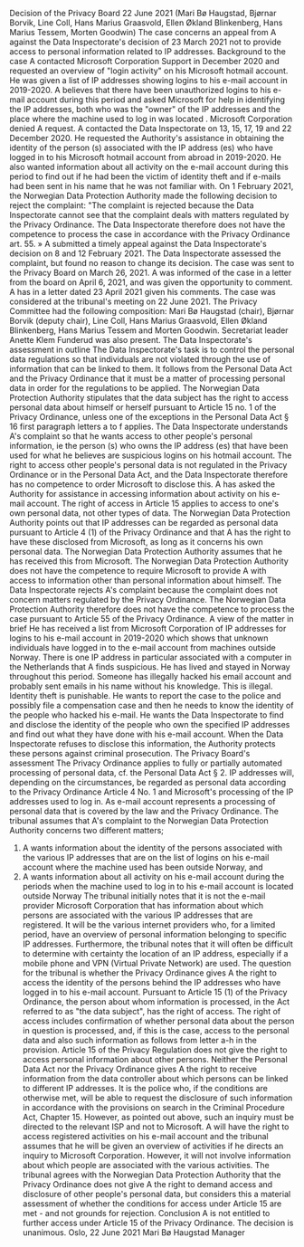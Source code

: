 Decision of the Privacy Board 22 June 2021 (Mari Bø Haugstad, Bjørnar Borvik, Line Coll, Hans Marius Graasvold, Ellen Økland Blinkenberg, Hans Marius Tessem, Morten Goodwin)
The case concerns an appeal from A against the Data Inspectorate's decision of 23 March 2021 not to provide access to personal information related to IP addresses.
Background to the case
A contacted Microsoft Corporation Support in December 2020 and requested an overview of "login activity" on his Microsoft hotmail account. He was given a list of IP addresses showing logins to his e-mail account in 2019-2020. A believes that there have been unauthorized logins to his e-mail account during this period and asked Microsoft for help in identifying the IP addresses, both who was the "owner" of the IP addresses and the place where the machine used to log in was located . Microsoft Corporation denied A request.
A contacted the Data Inspectorate on 13, 15, 17, 19 and 22 December 2020. He requested the Authority's assistance in obtaining the identity of the person (s) associated with the IP address (es) who have logged in to his Microsoft hotmail account from abroad in 2019-2020. He also wanted information about all activity on the e-mail account during this period to find out if he had been the victim of identity theft and if e-mails had been sent in his name that he was not familiar with.
On 1 February 2021, the Norwegian Data Protection Authority made the following decision to reject the complaint:
"The complaint is rejected because the Data Inspectorate cannot see that the complaint deals with matters regulated by the Privacy Ordinance. The Data Inspectorate therefore does not have the competence to process the case in accordance with the Privacy Ordinance art. 55. »
A submitted a timely appeal against the Data Inspectorate's decision on 8 and 12 February 2021.
The Data Inspectorate assessed the complaint, but found no reason to change its decision. The case was sent to the Privacy Board on March 26, 2021. A was informed of the case in a letter from the board on April 6, 2021, and was given the opportunity to comment. A has in a letter dated 23 April 2021 given his comments.
The case was considered at the tribunal's meeting on 22 June 2021. The Privacy Committee had the following composition: Mari Bø Haugstad (chair), Bjørnar Borvik (deputy chair), Line Coll, Hans Marius Graasvold, Ellen Økland Blinkenberg, Hans Marius Tessem and Morten Goodwin. Secretariat leader Anette Klem Funderud was also present.
The Data Inspectorate's assessment in outline
The Data Inspectorate's task is to control the personal data regulations so that individuals are not violated through the use of information that can be linked to them. It follows from the Personal Data Act and the Privacy Ordinance that it must be a matter of processing personal data in order for the regulations to be applied.
The Norwegian Data Protection Authority stipulates that the data subject has the right to access personal data about himself or herself pursuant to Article 15 no. 1 of the Privacy Ordinance, unless one of the exceptions in the Personal Data Act § 16 first paragraph letters a to f applies.
The Data Inspectorate understands A's complaint so that he wants access to other people's personal information, ie the person (s) who owns the IP address (es) that have been used for what he believes are suspicious logins on his hotmail account. The right to access other people's personal data is not regulated in the Privacy Ordinance or in the Personal Data Act, and the Data Inspectorate therefore has no competence to order Microsoft to disclose this.
A has asked the Authority for assistance in accessing information about activity on his e-mail account. The right of access in Article 15 applies to access to one's own personal data, not other types of data.
The Norwegian Data Protection Authority points out that IP addresses can be regarded as personal data pursuant to Article 4 (1) of the Privacy Ordinance and that A has the right to have these disclosed from Microsoft, as long as it concerns his own personal data. The Norwegian Data Protection Authority assumes that he has received this from Microsoft. The Norwegian Data Protection Authority does not have the competence to require Microsoft to provide A with access to information other than personal information about himself.
The Data Inspectorate rejects A's complaint because the complaint does not concern matters regulated by the Privacy Ordinance. The Norwegian Data Protection Authority therefore does not have the competence to process the case pursuant to Article 55 of the Privacy Ordinance.
A view of the matter in brief
He has received a list from Microsoft Corporation of IP addresses for logins to his e-mail account in 2019-2020 which shows that unknown individuals have logged in to the e-mail account from machines outside Norway. There is one IP address in particular associated with a computer in the Netherlands that A finds suspicious. He has lived and stayed in Norway throughout this period.
Someone has illegally hacked his email account and probably sent emails in his name without his knowledge. This is illegal. Identity theft is punishable. He wants to report the case to the police and possibly file a compensation case and then he needs to know the identity of the people who hacked his e-mail. He wants the Data Inspectorate to find and disclose the identity of the people who own the specified IP addresses and find out what they have done with his e-mail account.
When the Data Inspectorate refuses to disclose this information, the Authority protects these persons against criminal prosecution.
The Privacy Board's assessment
The Privacy Ordinance applies to fully or partially automated processing of personal data, cf. the Personal Data Act § 2. IP addresses will, depending on the circumstances, be regarded as personal data according to the Privacy Ordinance Article 4 No. 1 and Microsoft's processing of the IP addresses used to log in. As e-mail account represents a processing of personal data that is covered by the law and the Privacy Ordinance.
The tribunal assumes that A's complaint to the Norwegian Data Protection Authority concerns two different matters;
1. A wants information about the identity of the persons associated with the various IP addresses that are on the list of logins on his e-mail account where the machine used has been outside Norway, and
2. A wants information about all activity on his e-mail account during the periods when the machine used to log in to his e-mail account is located outside Norway
The tribunal initially notes that it is not the e-mail provider Microsoft Corporation that has information about which persons are associated with the various IP addresses that are registered. It will be the various internet providers who, for a limited period, have an overview of personal information belonging to specific IP addresses. Furthermore, the tribunal notes that it will often be difficult to determine with certainty the location of an IP address, especially if a mobile phone and VPN (Virtual Private Network) are used.
The question for the tribunal is whether the Privacy Ordinance gives A the right to access the identity of the persons behind the IP addresses who have logged in to his e-mail account.
Pursuant to Article 15 (1) of the Privacy Ordinance, the person about whom information is processed, in the Act referred to as "the data subject", has the right of access. The right of access includes confirmation of whether personal data about the person in question is processed, and, if this is the case, access to the personal data and also such information as follows from letter a-h in the provision.
Article 15 of the Privacy Regulation does not give the right to access personal information about other persons. Neither the Personal Data Act nor the Privacy Ordinance gives A the right to receive information from the data controller about which persons can be linked to different IP addresses. It is the police who, if the conditions are otherwise met, will be able to request the disclosure of such information in accordance with the provisions on search in the Criminal Procedure Act, Chapter 15. However, as pointed out above, such an inquiry must be directed to the relevant ISP and not to Microsoft.
A will have the right to access registered activities on his e-mail account and the tribunal assumes that he will be given an overview of activities if he directs an inquiry to Microsoft Corporation. However, it will not involve information about which people are associated with the various activities.
The tribunal agrees with the Norwegian Data Protection Authority that the Privacy Ordinance does not give A the right to demand access and disclosure of other people's personal data, but considers this a material assessment of whether the conditions for access under Article 15 are met - and not grounds for rejection.
Conclusion
A is not entitled to further access under Article 15 of the Privacy Ordinance.
The decision is unanimous.
Oslo, 22 June 2021
Mari Bø Haugstad
Manager
